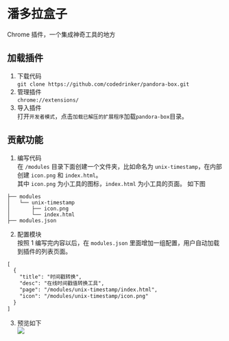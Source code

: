 # 潘多拉盒子
Chrome 插件，一个集成神奇工具的地方

## 加载插件
1. 下载代码    
`git clone https://github.com/codedrinker/pandora-box.git`    
2. 管理插件  
`chrome://extensions/`  
3. 导入插件  
打开`开发者模式`，点击`加载已解压的扩展程序`加载`pandora-box`目录。 

## 贡献功能
1. 编写代码  
在 `/modules` 目录下面创建一个文件夹，比如命名为 `unix-timestamp`，在内部创建 `icon.png` 和 `index.html`。  
其中 `icon.png` 为小工具的图标，`index.html` 为小工具的页面。 如下图  
```
├── modules
│   └── unix-timestamp
│       ├── icon.png
│       └── index.html
├── modules.json
```

2. 配置模块  
按照 1 编写完内容以后，在 `modules.json` 里面增加一组配置，用户自动加载到插件的列表页面。  
```xml
[
  {
    "title": "时间戳转换",
    "desc": "在线时间戳值转换工具",
    "page": "/modules/unix-timestamp/index.html",
    "icon": "/modules/unix-timestamp/icon.png"
  }
]
```
3. 预览如下  
![](https://static01.imgkr.com/temp/9191e88504a04d2a9d2f5d7f7ac8f59a.png)

